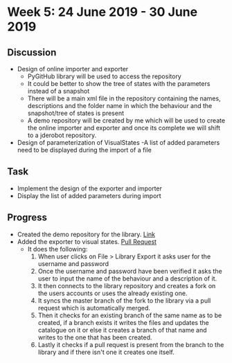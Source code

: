 # Week 5: 24 June 2019 - 30 June 2019
## Discussion
- Design of online importer and exporter
    - PyGitHub library will be used to access the repository
    - It could be better to show the tree of states with the parameters instead of a snapshot
    - There will be a main xml file in the repository containing the names, descriptions and 
      the folder name in which the behaviour and the snapshot/tree of states is present
    - A demo repository will be created by me which will be used to create the online importer
      and exporter and once its complete we will shift to a jderobot repository.
- Design of parameterization of VisualStates
    -A list of added parameters need to be displayed during the import of a file

## Task
- Implement the design of the exporter and importer
- Display the list of added parameters during import

## Progress
- Created the demo repository for the library. [Link](https://github.com/sudo-panda/automata-library)
- Added the exporter to visual states. [Pull Request](https://github.com/TheRoboticsClub/colab-gsoc2019-Baidyanath_Kundu/pull/5)
	- It does the following:
		1. When user clicks on File > Library Export it asks user for the username and password
		2. Once the username and password have been verified it asks the user to input the name of the behaviour and a description of it.
		3. It then connects to the library repository and creates a fork on the users accounts or uses the already existing one.
		4. It syncs the master branch of the fork to the library via a pull request which is automatically merged.
		5. Then it checks for an existing branch of the same name as to be created, if a branch exists it writes the files and updates the catalogue on it or else it creates a branch of that name and writes to the one that has been created.
		6. Lastly it checks if a pull request is present from the branch to the library and if there isn't one it creates one itself.